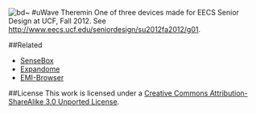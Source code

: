 ![bd~](https://raw.github.com/antivapor/uwave/master/uwave.png)
#uWave Theremin
One of three devices made for EECS Senior Design at UCF, Fall 2012. See http://www.eecs.ucf.edu/seniordesign/su2012fa2012/g01.

##Related 

* [SenseBox](https://github.com/antivapor/sensebox)
* [Expandome](https://github.com/antivapor/expandome)
* [EMI-Browser](https://github.com/antivapor/emi-browser)

##License
This work is licensed under a [Creative Commons Attribution-ShareAlike 3.0 Unported License](http://creativecommons.org/licenses/by-sa/3.0/). 
